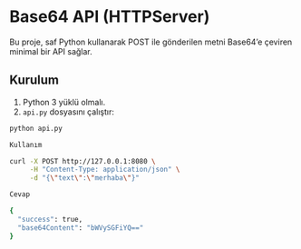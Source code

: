 # Base64 API (HTTPServer)

Bu proje, saf Python kullanarak POST ile gönderilen metni Base64’e çeviren minimal bir API sağlar. 

## Kurulum

1. Python 3 yüklü olmalı.
2. `api.py` dosyasını çalıştır:
```bash
python api.py

Kullanım

curl -X POST http://127.0.0.1:8080 \
     -H "Content-Type: application/json" \
     -d "{\"text\":\"merhaba\"}"

Cevap

{
  "success": true,
  "base64Content": "bWVySGFiYQ=="
}

